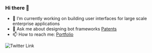 ### Hi there 👋

- 🔭 I’m currently working on building user interfaces for large scale enterprise applications
- 💬 Ask me about designing bot frameworks [Patents](https://patents.google.com/?inventor=Natesan+Sivagnanam)
- 📫 How to reach me: [Portfolio](https://natesan.netlify.app)

<img src="https://img.shields.io/twitter/url?label=NatesanSiv&style=social&url=https%3A%2F%2Fwww.twitter.com%2FNatesanSiv" alt="Twitter Link"/>
